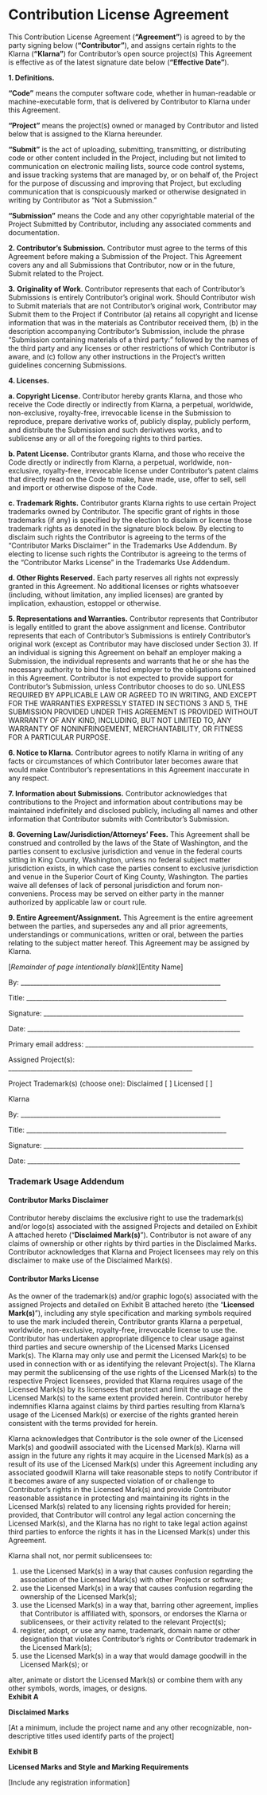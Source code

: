 # Contribution License Agreement

This Contribution License Agreement (**“Agreement”**) is agreed to by the party signing below (**“Contributor”**), and assigns certain rights to the Klarna (**“Klarna”**) for Contributor’s open source project(s) This Agreement is effective as of the latest signature date below (**“Effective Date”**).

**1. Definitions.**

**“Code”** means the computer software code, whether in human-readable or machine-executable form, that is delivered by Contributor to Klarna under this Agreement.

**“Project”** means the project(s) owned or managed by Contributor and listed below that is assigned to the Klarna hereunder.

**“Submit”** is the act of uploading, submitting, transmitting, or distributing code or other content included in the Project, including but not limited to communication on electronic mailing lists, source code control systems, and issue tracking systems that are managed by, or on behalf of, the Project for the purpose of discussing and improving that Project, but excluding communication that is conspicuously marked or otherwise designated in writing by Contributor as “Not a Submission.”

**“Submission”** means the Code and any other copyrightable material of the Project Submitted by Contributor, including any associated comments and documentation.

**2. Contributor’s Submission.** Contributor must agree to the terms of this Agreement before making a Submission of the Project. This Agreement covers any and all Submissions that Contributor, now or in the future, Submit related to the Project.

**3.** **Originality of Work**. Contributor represents that each of Contributor’s Submissions is entirely Contributor’s original work. Should Contributor wish to Submit materials that are not Contributor’s original work, Contributor may Submit them to the Project if Contributor (a) retains all copyright and license information that was in the materials as Contributor received them, (b) in the description accompanying Contributor’s Submission, include the phrase “Submission containing materials of a third party:” followed by the names of the third party and any licenses or other restrictions of which Contributor is aware, and (c) follow any other instructions in the Project’s written guidelines concerning Submissions.

**4. Licenses.**

**a. Copyright License.** Contributor hereby grants Klarna, and those who receive the Code directly or indirectly from Klarna, a perpetual, worldwide, non-exclusive, royalty-free, irrevocable license in the Submission to reproduce, prepare derivative works of, publicly display, publicly perform, and distribute the Submission and such derivatives works, and to sublicense any or all of the foregoing rights to third parties.

**b. Patent License.** Contributor grants Klarna, and those who receive the Code directly or indirectly from Klarna, a perpetual, worldwide, non-exclusive, royalty-free, irrevocable license under Contributor’s patent claims that directly read on the Code to make, have made, use, offer to sell, sell and import or otherwise dispose of the Code.

**c. Trademark Rights.** Contributor grants Klarna rights to use certain Project trademarks owned by Contributor. The specific grant of rights in those trademarks (if any) is specified by the election to disclaim or license those trademark rights as denoted in the signature block below. By electing to disclaim such rights the Contributor is agreeing to the terms of the “Contributor Marks Disclaimer” in the Trademarks Use Addendum. By electing to license such rights the Contributor is agreeing to the terms of the “Contributor Marks License” in the Trademarks Use Addendum.

**d. Other Rights Reserved.** Each party reserves all rights not expressly granted in this Agreement. No additional licenses or rights whatsoever (including, without limitation, any implied licenses) are granted by implication, exhaustion, estoppel or otherwise.

**5. Representations and Warranties.** Contributor represents that Contributor is legally entitled to grant the above assignment and license. Contributor represents that each of Contributor’s Submissions is entirely Contributor’s original work (except as Contributor may have disclosed under Section 3). If an individual is signing this Agreement on behalf an employer making a Submission, the individual represents and warrants that he or she has the necessary authority to bind the listed employer to the obligations contained in this Agreement. Contributor is not expected to provide support for Contributor’s Submission, unless Contributor chooses to do so. UNLESS REQUIRED BY APPLICABLE LAW OR AGREED TO IN WRITING, AND EXCEPT FOR THE WARRANTIES EXPRESSLY STATED IN SECTIONS 3 AND 5, THE SUBMISSION PROVIDED UNDER THIS AGREEMENT IS PROVIDED WITHOUT WARRANTY OF ANY KIND, INCLUDING, BUT NOT LIMITED TO, ANY WARRANTY OF NONINFRINGEMENT, MERCHANTABILITY, OR FITNESS FOR A PARTICULAR PURPOSE.

**6. Notice to Klarna.** Contributor agrees to notify Klarna in writing of any facts or circumstances of which Contributor later becomes aware that would make Contributor’s representations in this Agreement inaccurate in any respect.

**7. Information about Submissions.** Contributor acknowledges that contributions to the Project and information about contributions may be maintained indefinitely and disclosed publicly, including all names and other information that Contributor submits with Contributor’s Submission. 

**8. Governing Law/Jurisdiction/Attorneys’ Fees.** This Agreement shall be construed and controlled by the laws of the State of Washington, and the parties consent to exclusive jurisdiction and venue in the federal courts sitting in King County, Washington, unless no federal subject matter jurisdiction exists, in which case the parties consent to exclusive jurisdiction and venue in the Superior Court of King County, Washington. The parties waive all defenses of lack of personal jurisdiction and forum non-conveniens. Process may be served on either party in the manner authorized by applicable law or court rule.

**9. Entire Agreement/Assignment.** This Agreement is the entire agreement between the parties, and supersedes any and all prior agreements, understandings or communications, written or oral, between the parties relating to the subject matter hereof. This Agreement may be assigned by Klarna.

[*Remainder of page intentionally blank*][Entity Name]

By: _______________________________________________________________

Title: _______________________________________________________________

Signature: _______________________________________________________________

Date: ___________________________________________________________________

Primary email address: _____________________________________________________

Assigned Project(s): __________________________________________________________

Project Trademark(s) (choose one): Disclaimed [  ] Licensed [  ]

Klarna

By: _______________________________________________________________

Title: _______________________________________________________________

Signature: _______________________________________________________________

Date: ___________________________________________________________________  

### Trademark Usage Addendum

#### Contributor Marks Disclaimer

Contributor hereby disclaims the exclusive right to use the trademark(s) and/or logo(s) associated with the assigned Projects and detailed on Exhibit A attached hereto (“**Disclaimed Mark(s)**”). Contributor is not aware of any claims of ownership or other rights by third parties in the Disclaimed Marks. Contributor acknowledges that Klarna and Project licensees may rely on this disclaimer to make use of the Disclaimed Mark(s).

#### Contributor Marks License

As the owner of the trademark(s) and/or graphic logo(s) associated with the assigned Projects and detailed on Exhibit B attached hereto (the “**Licensed** **Mark(s)**”), including any style specification and marking symbols required to use the mark included therein, Contributor grants Klarna a perpetual, worldwide, non-exclusive, royalty-free, irrevocable license to use the. Contributor has undertaken appropriate diligence to clear usage against third parties and secure ownership of the Licensed Marks Licensed Mark(s). The Klarna may only use and permit the Licensed Mark(s) to be used in connection with or as identifying the relevant Project(s). The Klarna may permit the sublicensing of the use rights of the Licensed Mark(s) to the respective Project licensees, provided that Klarna requires usage of the Licensed Mark(s) by its licensees that protect and limit the usage of the Licensed Mark(s) to the same extent provided herein. Contributor hereby indemnifies Klarna against claims by third parties resulting from Klarna’s usage of the Licensed Mark(s) or exercise of the rights granted herein consistent with the terms provided for herein.

Klarna acknowledges that Contributor is the sole owner of the Licensed Mark(s) and goodwill associated with the Licensed Mark(s). Klarna will assign in the future any rights it may acquire in the Licensed Mark(s) as a result of its use of the Licensed Mark(s) under this Agreement including any associated goodwill Klarna will take reasonable steps to notify Contributor if it becomes aware of any suspected violation of or challenge to Contributor’s rights in the Licensed Mark(s) and provide Contributor reasonable assistance in protecting and maintaining its rights in the Licensed Mark(s) related to any licensing rights provided for herein; provided, that Contributor will control any legal action concerning the Licensed Mark(s), and the Klarna has no right to take legal action against third parties to enforce the rights it has in the Licensed Mark(s) under this Agreement.

Klarna shall not, nor permit sublicensees to:

1. use the Licensed Mark(s) in a way that causes confusion regarding the association of the Licensed Mark(s) with other Projects or software;
2. use the Licensed Mark(s) in a way that causes confusion regarding the ownership of the Licensed Mark(s);
3. use the Licensed Mark(s) in a way that, barring other agreement, implies that Contributor is affiliated with, sponsors, or endorses the Klarna or sublicensees, or their activity related to the relevant Project(s);
4. register, adopt, or use any name, trademark, domain name or other designation that violates Contributor’s rights or Contributor trademark in the Licensed Mark(s);
5. use the Licensed Mark(s) in a way that would damage goodwill in the Licensed Mark(s); or

alter, animate or distort the Licensed Mark(s) or combine them with any other symbols, words, images, or designs.  
**Exhibit A**

**Disclaimed Marks**

[At a minimum, include the project name and any other recognizable, non-descriptive titles used identify parts of the project]

**Exhibit B**

**Licensed Marks and Style and Marking Requirements**

[Include any registration information]
